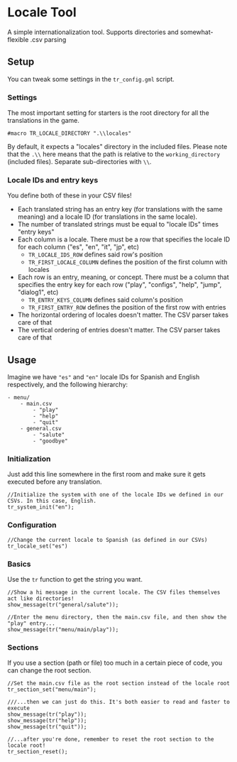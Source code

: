# Locale Tool
A simple internationalization tool. Supports directories and somewhat-flexible .csv parsing

## Setup
You can tweak some settings in the `tr_config.gml` script.

### Settings
The most important setting for starters is the root directory for all the translations in the game.
```gml
#macro TR_LOCALE_DIRECTORY ".\\locales"
```
By default, it expects a "locales" directory in the included files.
Please note that the `.\\` here means that the path is relative to the `working_directory` (included files). Separate sub-directories with `\\`.

### Locale IDs and entry keys
You define both of these in your CSV files!
* Each translated string has an entry key (for translations with the same meaning) and a locale ID (for translations in the same locale).
* The number of translated strings must be equal to "locale IDs" times "entry keys"
* Each column is a locale. There must be a row that specifies the locale ID for each column ("es", "en", "it", "jp", etc)
  * `TR_LOCALE_IDS_ROW` defines said row's position
  * `TR_FIRST_LOCALE_COLUMN` defines the position of the first column with locales
* Each row is an entry, meaning, or concept. There must be a column that specifies the entry key for each row ("play", "configs", "help", "jump", "dialog1", etc)
  * `TR_ENTRY_KEYS_COLUMN` defines said column's position
  * `TR_FIRST_ENTRY_ROW` defines the position of the first row with entries
* The horizontal ordering of locales doesn't matter. The CSV parser takes care of that
* The vertical ordering of entries doesn't matter. The CSV parser takes care of that

## Usage
Imagine we have `"es"` and `"en"` locale IDs for Spanish and English respectively, and the following hierarchy:
```
- menu/
    - main.csv
        - "play"
        - "help"
        - "quit"
    - general.csv
        - "salute"
        - "goodbye"
```

### Initialization
Just add this line somewhere in the first room and make sure it gets executed before any translation.
```gml
//Initialize the system with one of the locale IDs we defined in our CSVs. In this case, English.
tr_system_init("en");
```

### Configuration
```
//Change the current locale to Spanish (as defined in our CSVs)
tr_locale_set("es")
```

### Basics
Use the `tr` function to get the string you want.
```gml
//Show a hi message in the current locale. The CSV files themselves act like directories!
show_message(tr("general/salute"));

//Enter the menu directory, then the main.csv file, and then show the "play" entry...
show_message(tr("menu/main/play"));
```

### Sections
If you use a section (path or file) too much in a certain piece of code, you can change the root section.
```gml
//Set the main.csv file as the root section instead of the locale root
tr_section_set("menu/main");

///...then we can just do this. It's both easier to read and faster to execute
show_message(tr("play"));
show_message(tr("help"));
show_message(tr("quit"));

//...after you're done, remember to reset the root section to the locale root!
tr_section_reset();
```
